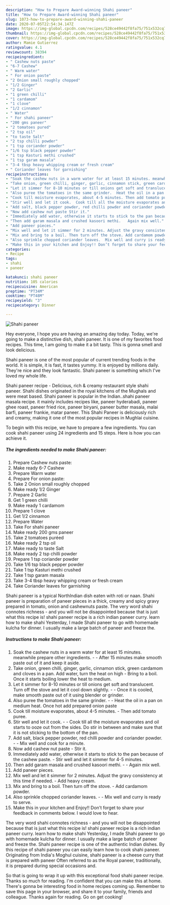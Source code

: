 ```yaml
---
description: "How to Prepare Award-winning Shahi paneer"
title: "How to Prepare Award-winning Shahi paneer"
slug: 1073-how-to-prepare-award-winning-shahi-paneer
date: 2020-07-05T22:54:34.147Z
image: https://img-global.cpcdn.com/recipes/528ce49442f8fa75/751x532cq70/shahi-paneer-recipe-main-photo.jpg
thumbnail: https://img-global.cpcdn.com/recipes/528ce49442f8fa75/751x532cq70/shahi-paneer-recipe-main-photo.jpg
cover: https://img-global.cpcdn.com/recipes/528ce49442f8fa75/751x532cq70/shahi-paneer-recipe-main-photo.jpg
author: Mamie Gutierrez
ratingvalue: 4.1
reviewcount: 38394
recipeingredient:
- " Cashew nuts paste"
- "6-7 Cashew"
- " Warm water"
- " For onion paste"
- "2 Onion small roughly chopped"
- "1/2 Ginger"
- "2 Garlic"
- "1 green chilli"
- "1 cardamom"
- "1 clove"
- "1/2 cinnamon"
- " Water"
- " For shahi paneer"
- "200 gms paneer"
- "2 tomatoes pured"
- "2 tsp oil"
- "to taste Salt"
- "2 tsp chilli powder"
- "1 tsp coriander powder"
- "1/6 tsp black pepper powder"
- "1 tsp Kasturi methi crushed"
- "1 tsp garam masala"
- "3-4 tbsp heavy whipping cream or fresh cream"
- " Coriander leaves for garnishing"
recipeinstructions:
- "Soak the cashew nuts in a warm water for at least 15 minutes. meanwhile prepare other ingredients.  After 15 minutes make smooth paste out of it and keep it aside."
- "Take onion, green chilli, ginger, garlic, cinnamon stick, green cardamom and cloves in a pan. Add water, turn the heat on high Bring to a boil. Once it starts boiling lower the heat to medium."
- "Let it simmer for 8-10 minutes or till onions get soft and translucent. Turn off the stove and let it cool down slightly.  Once it is cooled, make smooth paste out of it using blender or grinder."
- "Also puree the tomatoes in the same grinder.  Heat the oil in a pan on medium heat. Once hot add prepared onion paste"
- "Cook till moisture evaporates, about 4-5 minutes. Then add tomato puree."
- "Stir well and let it cook.  Cook till all the moisture evaporates and oil starts to ooze out from the sides. Do stir in between and make sure that it is not sticking to the bottom of the pan."
- "Add salt, black pepper powder, red chilli powder and coriander powder.  Mix well and cook for a minute."
- "Now add cashew nut paste Stir it."
- "Immediately add water, otherwise it starts to stick to the pan because of the cashew paste. Stir well and let it simmer for 4-5 minutes."
- "Then add garam masala and crushed kasoori methi.   Again mix well."
- "Add paneer pieces."
- "Mix well and let it simmer for 2 minutes. Adjust the gravy consistency at this time if needed. Add heavy cream."
- "Mix and bring to a boil. Then turn off the stove. Add cardamom powder."
- "Also sprinkle chopped coriander leaves.  Mix well and curry is ready to serve."
- "Make this in your kitchen and Enjoy!! Don’t forget to share your feedback in comments below. I would love to hear."
categories:
- Recipe
tags:
- shahi
- paneer

katakunci: shahi paneer 
nutrition: 105 calories
recipecuisine: American
preptime: "PT34M"
cooktime: "PT48M"
recipeyield: "3"
recipecategory: Dinner

---
```



![Shahi paneer](https://img-global.cpcdn.com/recipes/528ce49442f8fa75/751x532cq70/shahi-paneer-recipe-main-photo.jpg)

Hey everyone, I hope you are having an amazing day today. Today, we're going to make a distinctive dish, shahi paneer. It is one of my favorites food recipes. This time, I am going to make it a bit tasty. This is gonna smell and look delicious.

Shahi paneer is one of the most popular of current trending foods in the world. It is simple, it is fast, it tastes yummy. It is enjoyed by millions daily. They're nice and they look fantastic. Shahi paneer is something which I've loved my whole life.

Shahi paneer recipe - Delicious, rich &amp; creamy restaurant style shahi paneer. Shahi dishes originated in the royal kitchens of the Mughals and were meat based. Shahi paneer is popular in the Indian..shahi paneer masala recipe. it mainly includes recipes like, paneer hyderabadi, paneer ghee roast, paneer fried rice, paneer biryani, paneer butter masala, malai barfi, paneer frankie, matar paneer. This Shahi Paneer is deliciously rich and creamy, making it one of the most popular recipes in Mughlai cuisine.


To begin with this recipe, we have to prepare a few ingredients. You can cook shahi paneer using 24 ingredients and 15 steps. Here is how you can achieve it.

<!--inarticleads1-->

##### The ingredients needed to make Shahi paneer:

1. Prepare  Cashew nuts paste:
1. Make ready 6-7 Cashew
1. Prepare  Warm water
1. Prepare  For onion paste:
1. Take 2 Onion small roughly chopped
1. Make ready 1/2 Ginger
1. Prepare 2 Garlic
1. Get 1 green chilli
1. Make ready 1 cardamom
1. Prepare 1 clove
1. Get 1/2 cinnamon
1. Prepare  Water
1. Take  For shahi paneer
1. Make ready 200 gms paneer
1. Take 2 tomatoes puréed
1. Make ready 2 tsp oil
1. Make ready to taste Salt
1. Make ready 2 tsp chilli powder
1. Prepare 1 tsp coriander powder
1. Take 1/6 tsp black pepper powder
1. Take 1 tsp Kasturi methi crushed
1. Take 1 tsp garam masala
1. Take 3-4 tbsp heavy whipping cream or fresh cream
1. Take  Coriander leaves for garnishing


Shahi paneer is a typical NorthIndian dish eaten with roti or naan. Shahi paneer is preparation of paneer pieces in a thick, creamy and spicy gravy prepared in tomato, onion and cashewnuts paste. The very word shahi connotes richness - and you will not be disappointed because that is just what this recipe is! shahi paneer recipe is a rich indian paneer curry. learn how to make shahi Yesterday, I made Shahi paneer to go with homemade kulcha for dinner. I usually make a large batch of paneer and freeze the. 

<!--inarticleads2-->

##### Instructions to make Shahi paneer:

1. Soak the cashew nuts in a warm water for at least 15 minutes. meanwhile prepare other ingredients. -  - After 15 minutes make smooth paste out of it and keep it aside.
1. Take onion, green chilli, ginger, garlic, cinnamon stick, green cardamom and cloves in a pan. Add water, turn the heat on high - Bring to a boil. Once it starts boiling lower the heat to medium.
1. Let it simmer for 8-10 minutes or till onions get soft and translucent. Turn off the stove and let it cool down slightly. -  - Once it is cooled, make smooth paste out of it using blender or grinder.
1. Also puree the tomatoes in the same grinder. -  - Heat the oil in a pan on medium heat. Once hot add prepared onion paste
1. Cook till moisture evaporates, about 4-5 minutes. - Then add tomato puree.
1. Stir well and let it cook. -  - Cook till all the moisture evaporates and oil starts to ooze out from the sides. Do stir in between and make sure that it is not sticking to the bottom of the pan.
1. Add salt, black pepper powder, red chilli powder and coriander powder. -  - Mix well and cook for a minute.
1. Now add cashew nut paste - Stir it.
1. Immediately add water, otherwise it starts to stick to the pan because of the cashew paste. - Stir well and let it simmer for 4-5 minutes.
1. Then add garam masala and crushed kasoori methi. -  -  Again mix well.
1. Add paneer pieces.
1. Mix well and let it simmer for 2 minutes. Adjust the gravy consistency at this time if needed. - Add heavy cream.
1. Mix and bring to a boil. Then turn off the stove. - Add cardamom powder.
1. Also sprinkle chopped coriander leaves. -  - Mix well and curry is ready to serve.
1. Make this in your kitchen and Enjoy!! Don’t forget to share your feedback in comments below. I would love to hear.


The very word shahi connotes richness - and you will not be disappointed because that is just what this recipe is! shahi paneer recipe is a rich indian paneer curry. learn how to make shahi Yesterday, I made Shahi paneer to go with homemade kulcha for dinner. I usually make a large batch of paneer and freeze the. Shahi paneer recipe is one of the authentic Indian dishes. By this recipe of shahi paneer you can easily learn how to cook shahi paneer. Originating from India&#39;s Moghul cuisine, shahi paneer is a cheese curry that is prepared with paneer Often referred to as the Royal paneer, traditionally, it is prepared during special occasions and. 

So that is going to wrap it up with this exceptional food shahi paneer recipe. Thanks so much for reading. I'm confident that you can make this at home. There's gonna be interesting food in home recipes coming up. Remember to save this page in your browser, and share it to your family, friends and colleague. Thanks again for reading. Go on get cooking!
